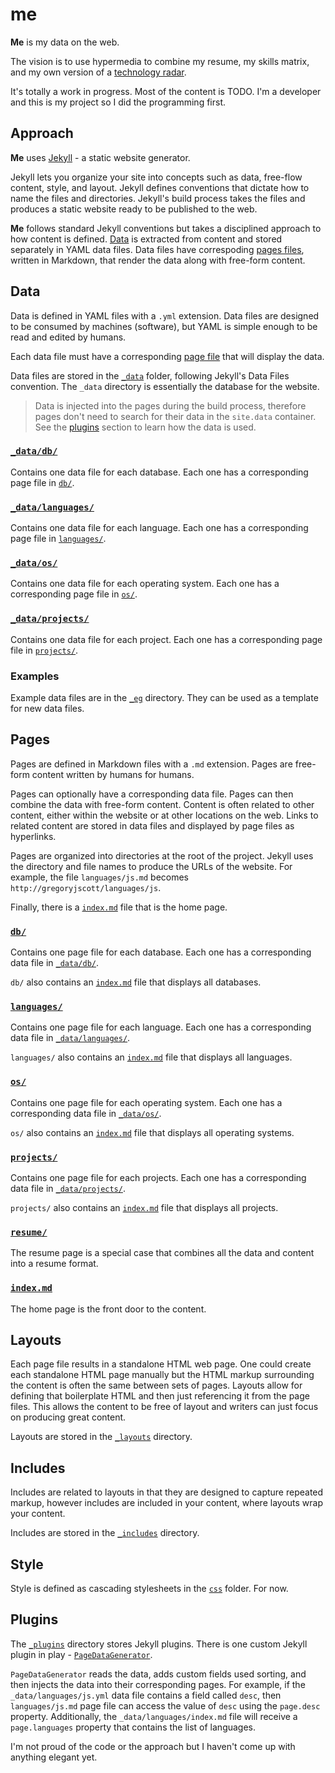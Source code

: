 # me

**Me** is my data on the web.

The vision is to use hypermedia to combine my resume, my skills matrix, and my own version of a [technology radar](http://www.thoughtworks.com/radar).

It's totally a work in progress. Most of the content is TODO. I'm a developer and this is my project so I did the programming first.

## Approach

**Me** uses [Jekyll](http://jekyllrb.com) - a static website generator.

Jekyll lets you organize your site into concepts such as data, free-flow content, style, and layout. Jekyll defines conventions that dictate how to name the files and directories. Jekyll's build process takes the files and produces a static website ready to be published to the web.

**Me** follows standard Jekyll conventions but takes a disciplined approach to how content is defined. [Data](#data) is extracted from content and stored separately in YAML data files. Data files have correspoding [pages files](#pages), written in Markdown, that render the data along with free-form content.

## Data

Data is defined in YAML files with a `.yml` extension. Data files are designed to be consumed by machines (software), but YAML is simple enough to be read and edited by humans.

Each data file must have a corresponding [page file](#pages) that will display the data.

Data files are stored in the [`_data`](_data) folder, following Jekyll's Data Files convention. The `_data` directory is essentially the database for the website.

> Data is injected into the pages during the build process, therefore pages don't need to search for their data in the `site.data` container. See the [plugins](#plugins) section to learn how the data is used.

### [`_data/db/`](_data/db)

Contains one data file for each database. Each one has a corresponding page file in [`db/`](db).

### [`_data/languages/`](_data/languages)

Contains one data file for each language. Each one has a corresponding page file in [`languages/`](languages).

### [`_data/os/`](_data/os)

Contains one data file for each operating system. Each one has a corresponding page file in [`os/`](os).

### [`_data/projects/`](_data/projects)

Contains one data file for each project. Each one has a corresponding page file in [`projects/`](projects).

### Examples

Example data files are in the [`_eg`](_eg) directory. They can be used as a template for new data files.

## Pages

Pages are defined in Markdown files with a `.md` extension. Pages are free-form content written by humans for humans.

Pages can optionally have a corresponding data file. Pages can then combine the data with free-form content. Content is often related to other content, either within the website or at other locations on the web. Links to related content are stored in data files and displayed by page files as hyperlinks.

Pages are organized into directories at the root of the project. Jekyll uses the directory and file names to produce the URLs of the website. For example, the file `languages/js.md` becomes `http://gregoryjscott/languages/js`.

Finally, there is a [`index.md`](index.md) file that is the home page.

### [`db/`](db)

Contains one page file for each database. Each one has a corresponding data file in [`_data/db/`](_data/db).

`db/` also contains an [`index.md`](db/index.md) file that displays all databases.

### [`languages/`](languages)

Contains one page file for each language. Each one has a corresponding data file in [`_data/languages/`](_data/languages).

`languages/` also contains an [`index.md`](languages/index.md) file that displays all languages.

### [`os/`](os)

Contains one page file for each operating system. Each one has a corresponding data file in [`_data/os/`](_data/os).

`os/` also contains an [`index.md`](os/index.md) file that displays all operating systems.

### [`projects/`](projects)

Contains one page file for each projects. Each one has a corresponding data file in [`_data/projects/`](_data/projects).

`projects/` also contains an [`index.md`](projects/index.md) file that displays all projects.

### [`resume/`](resume)

The resume page is a special case that combines all the data and content into a resume format.

### [`index.md`](index.md)

The home page is the front door to the content.

## Layouts

Each page file results in a standalone HTML web page. One could create each standalone HTML page manually but the HTML markup surrounding the content is often the same between sets of pages. Layouts allow for defining that boilerplate HTML and then just referencing it from the page files. This allows the content to be free of layout and writers can just focus on producing great content.

Layouts are stored in the [`_layouts`](_layouts) directory.

## Includes

Includes are related to layouts in that they are designed to capture repeated markup, however includes are included in your content, where layouts wrap your content.

Includes are stored in the [`_includes`](_includes) directory.

## Style

Style is defined as cascading stylesheets in the [`css`](css) folder. For now.

## Plugins

The [`_plugins`](_plugins) directory stores Jekyll plugins. There is one custom Jekyll plugin in play - [`PageDataGenerator`](_plugins/page_data_generator.rb).

`PageDataGenerator` reads the data, adds custom fields used sorting, and then injects the data into their corresponding pages. For example, if the `_data/languages/js.yml` data file contains a field called `desc`, then `languages/js.md` page file can access the value of `desc` using the `page.desc` property. Additionally, the `_data/languages/index.md` file will receive a `page.languages` property that contains the list of languages.

I'm not proud of the code or the approach but I haven't come up with anything elegant yet.
